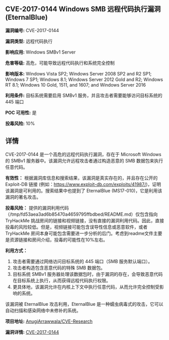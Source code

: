 ## CVE-2017-0144 Windows SMB 远程代码执行漏洞 (EternalBlue)

**漏洞编号:** CVE-2017-0144

**漏洞类型:** 远程代码执行

**影响应用:** Windows SMBv1 Server

**危害等级:** 高危，可能导致远程代码执行和系统完全控制

**影响版本:** Windows Vista SP2; Windows Server 2008 SP2 and R2 SP1; Windows 7 SP1; Windows 8.1; Windows Server 2012 Gold and R2; Windows RT 8.1; Windows 10 Gold, 1511, and 1607; and Windows Server 2016

**利用条件:** 目标系统需要启用 SMBv1 服务，并且攻击者需要能够访问目标系统的 445 端口

**POC 可用性:** 是

**投毒风险:** 10%

## 详情

CVE-2017-0144 是一个高危的远程代码执行漏洞，存在于 Microsoft Windows 的 SMBv1 服务器中。该漏洞允许远程攻击者通过构造恶意的 SMB 数据包来执行任意代码。

**有效性：**
根据漏洞库信息和搜索结果，该漏洞是真实存在的，并且存在公开的 Exploit-DB 链接 (例如：https://www.exploit-db.com/exploits/41987/)，证明该漏洞是可利用的。搜索结果中也提到了 EternalBlue (MS17-010)，它是利用该漏洞的著名攻击。

**投毒风险：**
提供的漏洞利用代码（/tmp/fd53aea3ad6b85470a4659795ffbdbed/README.md）仅包含指向 TryHackMe 挑战房间的链接和视频链接，没有直接的漏洞利用代码。因此，直接投毒的风险较低。但是，视频链接可能包含误导性信息或恶意软件，或者 TryHackMe 房间本身可能包含需要进一步分析的后门。考虑到readme文件主要是资源链接和房间介绍，投毒的可能性在10%左右。

**利用方式：**
1.  攻击者需要通过网络访问目标系统的 445 端口（SMB 服务默认端口）。
2.  攻击者构造包含恶意代码的特殊 SMB 数据包。
3.  目标系统 SMBv1 服务器处理该数据包时，由于漏洞的存在，会导致恶意代码在目标系统上执行，从而获得远程代码执行权限。
4.  更具体地，该漏洞允许在内核上下文中执行任意代码，从而允许完全控制受影响的系统。

该漏洞被 EternalBlue 攻击利用，EternalBlue 是一种蠕虫病毒式的攻击，它可以自动扫描和感染网络中未修补的系统。

**项目地址:** [AnugiArrawwala/CVE-Research](https://github.com/AnugiArrawwala/CVE-Research)

**漏洞详情:** [CVE-2017-0144](https://nvd.nist.gov/vuln/detail/CVE-2017-0144)